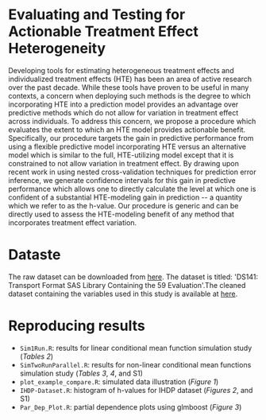 #  Evaluating and Testing for Actionable Treatment Effect Heterogeneity

Developing tools for estimating heterogeneous treatment effects and individualized treatment effects (HTE) has been an area  of active research over the past decade. While these tools have proven to be useful in many contexts, a concern when deploying such methods is the degree to which incorporating HTE into a prediction model provides an advantage over predictive methods which do not allow for variation in treatment effect across individuals. To address this concern, we propose  a procedure which evaluates the extent to which an HTE model provides actionable benefit. Specifically, our procedure targets the gain in predictive performance  from using a flexible predictive model incorporating HTE versus an alternative model which is similar to the full, HTE-utilizing model except that it is constrained to not allow variation in treatment effect. By drawing upon recent work in using nested cross-validation techniques for prediction error inference, we generate confidence intervals for this gain in predictive performance  which allows one to directly calculate the level at which one is confident  of a substantial HTE-modeling gain in prediction -- a quantity which we refer to as the h-value. Our procedure is generic and can be directly used to assess the HTE-modeling benefit of any method that incorporates treatment effect variation.

# Dataste
The raw dataset can be downloaded from [here](http://www.icpsr.umich.edu/icpsrweb/HMCA/studies/9795?paging.startRow=51). The dataset is titled: 'DS141: Transport Format SAS
Library Containing the 59 Evaluation'.The cleaned dataset containing the variables used in this study is available at [here](https://github.com/mahsaashouri/HTE-Model-Comparison).

# Reproducing results
* `Sim1Run.R`: results for linear conditional mean function simulation study (*Tables 2*)
* `SimTwoRunParallel.R`: results for non-linear conditional mean functions simulation study (*Tables 3*, *4*, and S1)
* `plot_example_compare.R`: simulated data illustration (*Figure 1*)
* `IHDP-Dataset.R`: histogram of h-values for IHDP dataset (*Figures 2*, and S1)
* `Par_Dep_Plot.R`: partial dependence plots using glmboost (*Figure 3*)
  
